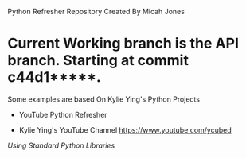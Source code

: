 Python Refresher 
Repository Created By Micah Jones
# Current Working branch is the API branch. Starting at commit c44d1*****.

Some examples are based On Kylie Ying's Python Projects
- YouTube Python Refresher 

- Kylie Ying's YouTube Channel
https://www.youtube.com/ycubed 

*Using Standard Python Libraries*
